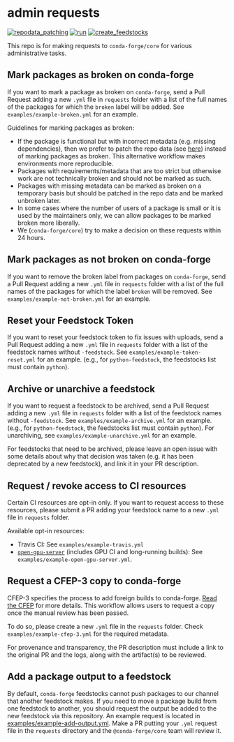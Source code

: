 # admin requests

[![repodata_patching](https://github.com/conda-forge/admin-requests/actions/workflows/repodata_patching.yml/badge.svg)](https://github.com/conda-forge/admin-requests/actions/workflows/repodata_patching.yml) [![run](https://github.com/conda-forge/admin-requests/actions/workflows/main.yml/badge.svg)](https://github.com/conda-forge/admin-requests/actions/workflows/main.yml) [![create_feedstocks](https://github.com/conda-forge/admin-requests/actions/workflows/create_feedstocks.yml/badge.svg)](https://github.com/conda-forge/admin-requests/actions/workflows/create_feedstocks.yml)

This repo is for making requests to `conda-forge/core` for various administrative
tasks.


## Mark packages as broken on conda-forge

If you want to mark a package as broken on `conda-forge`, send a Pull Request
adding a new `.yml` file in `requests` folder with a list of the full names of the packages
for which the `broken` label will be added. See `examples/example-broken.yml` for an example.

Guidelines for marking packages as broken:

* If the package is functional but with incorrect metadata (e.g. missing dependencies), then
  we prefer to patch the repo data (see [here](https://github.com/conda-forge/conda-forge-repodata-patches-feedstock))
  instead of marking packages as broken. This alternative workflow makes environments more reproducible.
* Packages with requirements/metadata that are too strict but otherwise work are
  not technically broken and should not be marked as such.
* Packages with missing metadata can be marked as broken on a temporary basis
  but should be patched in the repo data and be marked unbroken later.
* In some cases where the number of users of a package is small or it is used by
  the maintainers only, we can allow packages to be marked broken more liberally.
* We (`conda-forge/core`) try to make a decision on these requests within 24 hours.


## Mark packages as not broken on conda-forge

If you want to remove the broken label from packages on `conda-forge`, send a Pull Request
adding a new `.yml` file in `requests` folder with a list of the full names of the packages
for which the label `broken` will be removed. See `examples/example-not-broken.yml` for an example.


## Reset your Feedstock Token

If you want to reset your feedstock token to fix issues with uploads, send a Pull Request
adding a new `.yml` file in `requests` folder with a list of the feedstock names
without `-feedstock`. See `examples/example-token-reset.yml` for an example.
(e.g., for `python-feedstock`, the feedstocks list must contain `python`).


## Archive or unarchive a feedstock

If you want to request a feedstock to be archived, send a Pull Request
adding a new `.yml` file in `requests` folder with a list of the feedstock names
without `-feedstock`. See `examples/example-archive.yml` for an example.
(e.g., for `python-feedstock`, the feedstocks list must contain `python`).
For unarchiving, see `examples/example-unarchive.yml` for an example.

For feedstocks that need to be archived, please leave an open issue with some details about
why that decision was taken (e.g. it has been deprecated by a new feedstock),
and link it in your PR description.


## Request / revoke access to CI resources

Certain CI resources are opt-in only. If you want to request access to these resources, please
submit a PR adding your feedstock name to a new `.yml` file in `requests` folder.

Available opt-in resources:

- Travis CI: See `examples/example-travis.yml`
- [`open-gpu-server`](https://github.com/Quansight/open-gpu-server) (includes GPU CI and long-running builds): See `examples/example-open-gpu-server.yml`.

## Request a CFEP-3 copy to conda-forge

CFEP-3 specifies the process to add foreign builds to conda-forge. [Read the CFEP](https://github.com/conda-forge/cfep/blob/main/cfep-03.md) for more details.
This workflow allows users to request a copy once the manual review has been passed.

To do so, please create a new `.yml` file in the `requests` folder. Check `examples/example-cfep-3.yml` for the required metadata.

For provenance and transparency, the PR description must include a link to the original PR and the logs, along with the artifact(s) to be reviewed.

## Add a package output to a feedstock

By default, `conda-forge` feedstocks cannot push packages to our channel that another feedstock makes. If you need to move a package
build from one feedstock to another, you should request the output be added to the new feedstock via this repository. An example request
is located in [examples/example-add-output.yml](examples/example-add-feedstock-output.yml). Make a PR putting your `.yml` request file in the `requests` directory and the <code>@</code>`conda-forge/core` team will review it.
